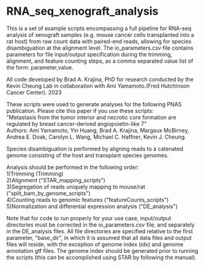 # RNA_seq_xenograft_analysis
This is a set of example scripts encompassing a full pipeline for RNA-seq analysis of xenograft samples (e.g. mouse cancer cells transplanted into a rat host) from raw count data with paired-end reads, allowing for species disambiguation at the alignment level.
The io_parameters.csv file contains parameters for file input/output specification during the trimming, alignment, and feature counting steps, as a comma separated value list of the form: parameter,value.

All code developed by Brad A. Krajina, PhD for research conducted by the Kevin Cheung Lab in collaboration with Ami Yamamoto.(Fred Hutchinson Cancer Center). 2023

These scripts were used to generate analyses for the following PNAS publication. Please cite this paper if you use these scripts:  
"Metastasis from the tumor interior and necrotic core formation are regulated by breast cancer-derived angiopoietin-like 7"  
Authors:
Ami Yamamoto, Yin Huang, Brad A. Krajina, Margaux McBirney, Andrea E. Doak, Carolyn L. Wang, Michael C. Haffner, Kevin J. Cheung.

Species disambiguation is performed by aligning reads to a catenated genome consisting of the host and transplant species genomes.

Analysis should be performed in the following order:  
1)Trimming (Trimming)  
2)Alignment ("STAR_mapping_scripts")  
3)Segregation of reads uniquely mapping to mouse/rat ("split_bam_by_genome_scripts")  
4)Counting reads to genomic features ("featureCounts_scripts")  
5)Normalization and differential expression analysis ("DE_analysis")


Note that for code to run properly for your use case, input/output directories must be corrected in the io_parameters.csv file, and separately in the DE_analysis files. All file directories are specified relative to the first parameter, "base_dir", in which it is assumed that all data files and output files will reside, with the exception of genome index (idx) and genome annotation gtf files. The genome index should be generated prior to running the scripts (this can be accomplished using STAR by following the manual).
